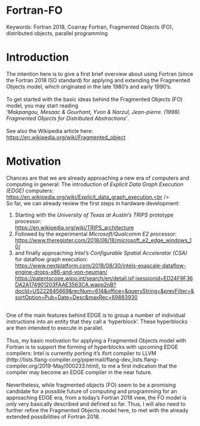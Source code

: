 # Fortran-FO
Keywords: Fortran 2018, Coarray Fortran, Fragmented Objects (FO), distributed objects, parallel programming

# Introduction
The intention here is to give a first brief overview about using Fortran (since the Fortran 2018 ISO standard) for applying and extending the Fragmented Objects model, which originated in the late 1980’s and early 1990’s. <br />
<br />
To get started with the basic ideas behind the Fragmented Objects (FO) model, you may start reading <br />
*‘Makpangou, Mesaac & Gourhant, Yvon & Narzul, Jean-pierre. (1998). Fragmented Objects for Distributed Abstractions’*. <br />
<br />
See also the Wikipedia article here: <br />
https://en.wikipedia.org/wiki/Fragmented_object <br />

# Motivation
Chances are that we are already approaching a new era of computers and computing in general: The introduction of *Explicit Data Graph Execution (EDGE)* computers: <br />
https://en.wikipedia.org/wiki/Explicit_data_graph_execution.<br />
<br />
So far, we can already review the first steps in hardware development:
1. Starting with the *University of Texas at Austin’s TRIPS* prototype processor: <br />
https://en.wikipedia.org/wiki/TRIPS_architecture
2. Followed by the experimental *Microsoft/Qualcomm E2* processor:<br />
https://www.theregister.com/2018/06/18/microsoft_e2_edge_windows_10/
3. and finally approaching *Intel’s Configurable Spatial Accelerator (CSA)* for dataflow graph execution: <br />
https://www.nextplatform.com/2018/08/30/intels-exascale-dataflow-engine-drops-x86-and-von-neuman/ <br />
https://patentscope.wipo.int/search/en/detail.jsf;jsessionid=ED24F9F36DA2A174901203FAAE3563CA.wapp2nB?docId=US222845669&recNum=614&office=&queryString=&prevFilter=&sortOption=Pub+Date+Desc&maxRec=69883930 <br />
<br />
One of the main features behind EDGE is to group a number of individual instructions into an entity that they call a ‘hyperblock’. These hyperblocks are then intended to execute in parallel.<br />
<br />
Thus, my basic motivation for applying a Fragmented Objects model with Fortran is to support the forming of hyperblocks with upcoming EDGE compilers: Intel is currently porting it’s ifort compiler to LLVM (http://lists.flang-compiler.org/pipermail/flang-dev_lists.flang-compiler.org/2019-May/000233.html), to me a first indication that the compiler may become an EDGE compiler in the near future.<br />
<br />
Nevertheless, while fragmented objects (FO) seem to be a promising candidate for a possible future of computing and programming for an approaching EDGE era, from a today’s Fortran 2018 view, the FO model is only very basically described and defined so far. Thus, I will also need to further refine the Fragmented Objects model here, to met with the already extended possibilities of Fortran 2018.<br />
